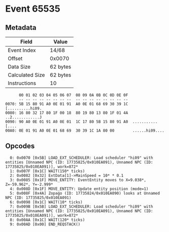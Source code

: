 # Event 65535

## Metadata

| Field           | Value    |
|-----------------|----------|
| Event Index     | 14/68    |
| Offset          | 0x0070   |
| Data Size       | 62 bytes |
| Calculated Size | 62 bytes |
| Instructions    | 10       |

```
      00 01 02 03 04 05 06 07  08 09 0A 0B 0C 0D 0E 0F
      -- -- -- -- -- -- -- --  -- -- -- -- -- -- -- --
0070: 5B 15 80 91 A0 0E 01 91  A0 0E 01 68 69 30 39 1C  [..........hi09.
0080: 16 80 32 17 80 1F 00 18  80 19 80 13 80 1F 01 4A  ..2............J
0090: 90 A0 0E 01 91 A0 0E 01  1C 17 80 5B 15 80 91 A0  ...........[....
00A0: 0E 01 91 A0 0E 01 68 69  30 39 1C 1A 80 00        ......hi09....  
```

## Opcodes

```
  0: 0x0070 [0x5B] LOAD_EXT_SCHEDULER: Load scheduler "hi09" with entities [Unnamed NPC (ID: 17735825/0x010EA091), Unnamed NPC (ID: 17735825/0x010EA091)], work=872*
  1: 0x007F [0x1C] WAIT(150* ticks)
  2: 0x0082 [0x32] ExtData[1]->MainSpeed = 10* * 0.1
  3: 0x0085 [0x1F] MOVE_ENTITY: EventEntity moves to X=9.038*, Z=-59.962*, Y=-2.999*
  4: 0x008D [0x1F] MOVE_ENTITY: Update entity position (mode=1)
  5: 0x008F [0x4A] Zopago (ID: 17735824/0x010EA090) looks at Unnamed NPC (ID: 17735825/0x010EA091)
  6: 0x0098 [0x1C] WAIT(10* ticks)
  7: 0x009B [0x5B] LOAD_EXT_SCHEDULER: Load scheduler "hi09" with entities [Unnamed NPC (ID: 17735825/0x010EA091), Unnamed NPC (ID: 17735825/0x010EA091)], work=872*
  8: 0x00AA [0x1C] WAIT(120* ticks)
  9: 0x00AD [0x00] END_REQSTACK()
```
